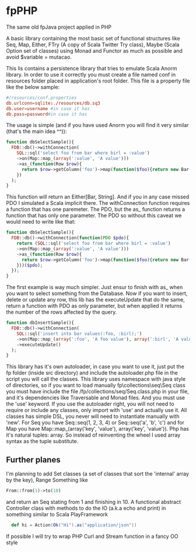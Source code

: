 fpPHP
=====

The same old fpJava project applied in PHP

A basic library containing the most basic set of functional structures like Seq, Map, Either, FTry (A copy of Scala Twitter Try class), Maybe (Scala Option set of classes) using Monad and Functor as much as possible and avoid $variable = mutacao.

This lis contains a persistence library that tries to emulate Scala Anorm library. In order to use it correctly you must create a file named conf in resources folder placed in application's root folder. This file is a property file like the below sample:

```conf
#/resources/conf.properties
db.urlconn=sqlite:./resources/db.sq3
db.user=username #in case it has
db.pass=password#in case it has
```

The usage is simple (and if you have used Anorm you will find it very similar (that's the main idea ^^)):

```php
function dbSelectSample(){
  FDB::db()->withConnection(
    SQL::sql('select foo from bar where birl = :value')
    ->on(Map::map_(array(':value', 'A value')))
    ->as_(function(Row $row){
      return $row->getColumn('foo')->map(function($foo){return new Bar($foo)});
    })
  );
}
```

This function will return an Either[Bar, String]. And if you in any case missed PDO I simulated a Scala implicit there. The withConnection function requires a function that has one paremeter. The PDO, but the as_ function returns a function that has only one parameter. The PDO so without this caveat we would need to write like that:

```php
function dbSelectSample(){
  FDB::db()->withConnection(function(PDO $pdo){
    return (SQL::sql('select foo from bar where birl = :value')
    ->on(Map::map_(array(':value', 'A value')))
    ->as_(function(Row $row){
      return $row->getColumn('foo')->map(function($foo){return new Bar($foo)});
    }))($pdo);
  });
}
```

The first example is way much simpler. Just ensur to finish with as_ when you want to select something from the Database. Now if you want to insert, delete or update any row, this lib has the executeUpdate that do the same, return a function with PDO as only parameter, but when applied it returns the number of the rows affected by the query.

```php
function dbInsertSample(){
  FDB::db()->withConnection(
    SQL::sql('insert into bar values(:foo, :birl);')
    ->on(Map::map_(array(':foo', 'A foo value'), array(':birl', 'A value')))
    ->executeUpdate()
  );
}
```

This library has it's own autoloader, in case you want to use it, just put the fp folder (inside src directory) and include the autoloader.php file in the script you will call the classes.
This library uses namespace with java style of directories, so if you want to load manually fp\collections\seq\Seq class you must have include the file /fp/collections/seq/Seq.class.php in your file, and it's dependencies like Traversable and Monad files. And you must use the 'use' keyword. If you use the autoloader right, you will not need to require or include any classes, only import with 'use' and actually use it. All classes has simple DSL, you never will need to instantiate manually with 'new'. For Seq you have Seq::seq(1, 2, 3, 4) or Seq::seq('a', 'b', 'c') and for Map you have Map::map_(array('key', 'value'), array('key', 'value')). Php has it's natural tuples: array. So instead of reinventing the wheel I used array syntax as the tuple substitute.

## Further planes

I'm planning to add Set classes (a set of classes that sort the 'internal' array by the key), Range 
Something like 

```php
From::from(1)->to(10) 
```
and return an Seq stating from 1 and finishing in 10. A functional abstract Controller class with methods to do the IO (a.k.a echo and print) in something similar to Scala PlayFramework 
```scala
  def hi = Action(Ok("Hi").as("application/json"))
```
If possible I will try to wrap PHP Curl and Stream function in a fancy OO style
